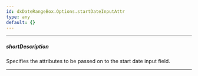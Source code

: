 ```yaml
---
id: dxDateRangeBox.Options.startDateInputAttr
type: any
default: {}
---
```

---
##### shortDescription
Specifies the attributes to be passed on to the start date input field. 

---
